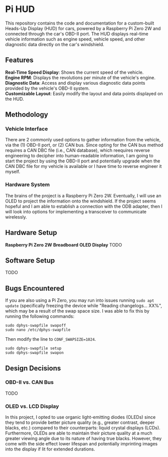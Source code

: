 # Pi HUD #
This repository contains the code and documentation for a custom-built Heads-Up Display (HUD) for cars, 
powered by a Raspberry Pi Zero 2W and connected through the car's OBD-II port. The HUD displays real-time 
vehicle information such as engine speed, vehicle speed, and other diagnostic data directly on the car's 
windshield.

## Features ##
__Real-Time Speed Display__: Shows the current speed of the vehicle.  
__Engine RPM__: Displays the revolutions per minute of the vehicle's engine.  
__Diagnostic Data__: Access and display various diagnostic data points provided by the vehicle's OBD-II 
system.  
__Customizable Layout__: Easily modify the layout and data points displayed on the HUD.  

## Methodology ##
### Vehicle Interface ###
There are 2 commonly used options to gather information from the vehicle, via the (1) OBD-II port, or (2)
CAN bus. Since opting for the CAN bus method requires a CAN DBC file (i.e., CAN database), which reequires
reverse engineering to decipher into human-readable information, I am going to start the project by using
the OBD-II port and potentially upgrade when the CAN DBC file for my vehicle is available or I have time
to reverse engineer it myself.

### Hardware System ###
The brains of the project is a Raspberry Pi Zero 2W. Eventually, I will use an OLED to project the 
information onto the windshield. If the project seems hopeful and I am able to establish a connection with
the ODB adapter, then I will look into options for implementing a transceiver to communicate wirelessly.  

## Hardware Setup ##
__Raspberry Pi Zero 2W__
__Breadboard__
__OLED Display__
TODO
## Software Setup ##
TODO

## Bugs Encountered ##
If you are also using a Pi Zero, you may run into issues running `sudo apt update` (specifically freezing
the device while "Reading changelogs... XX%", which may be a result of the swap space size. I was able to
fix this by running the following commands:
```
sudo dphys-swapfile swapoff
sudo nano /etc/dphys-swapfile
```
Then modify the line to `CONF_SWAPSIZE=1024`.
```
sudo dphys-swapfile setup
sudo dphys-swapfile swapon
```

## Design Decisions ##
### OBD-II vs. CAN Bus ###
TODO
### OLED vs. LCD Display ###
In this project, I opted to use organic light-emitting diodes (OLEDs) since they tend to provide better 
picture quality (e.g., greater contrast, deeper blacks, etc.) compared to their counterparts: liquid crystal 
displays (LCDs). Furthermore, OLEDs are able to maintain their picture quality at a much greater viewing 
angle due to its nature of having true blacks. However, they come with the side effect lower lifespan and 
potentially imprinting images into the display if lit for extended durations.
